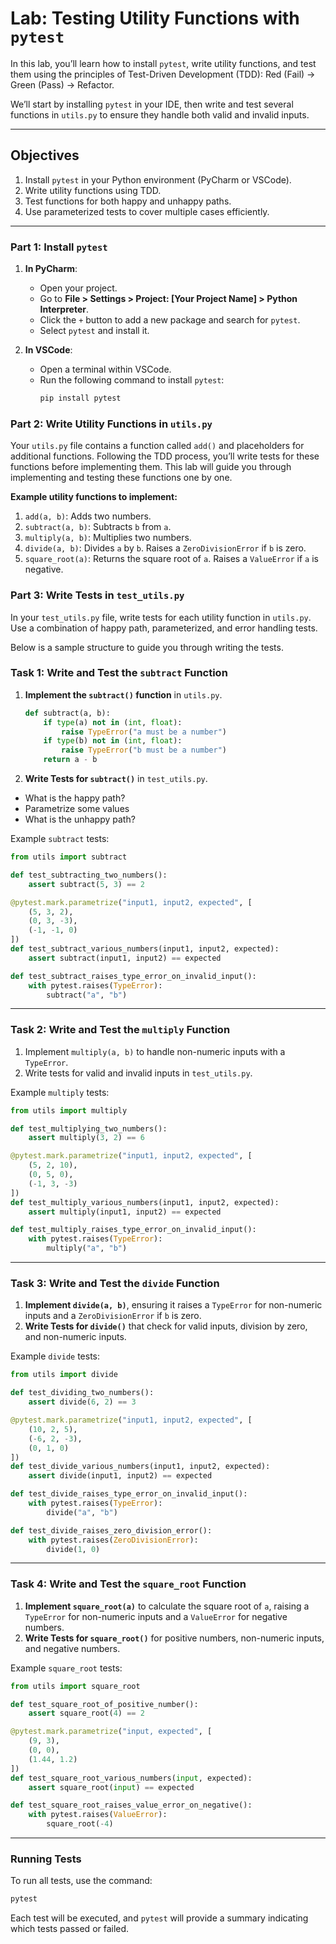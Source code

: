 # Lab: Testing Utility Functions with `pytest`

In this lab, you’ll learn how to install `pytest`, write utility functions, and test them using the principles of Test-Driven Development (TDD): Red (Fail) -> Green (Pass) -> Refactor.

We’ll start by installing `pytest` in your IDE, then write and test several functions in `utils.py` to ensure they handle both valid and invalid inputs.

---

## Objectives

1. Install `pytest` in your Python environment (PyCharm or VSCode).
2. Write utility functions using TDD.
3. Test functions for both happy and unhappy paths.
4. Use parameterized tests to cover multiple cases efficiently.

---

### Part 1: Install `pytest`

1. **In PyCharm**:
   - Open your project.
   - Go to **File > Settings > Project: [Your Project Name] > Python Interpreter**.
   - Click the `+` button to add a new package and search for `pytest`.
   - Select `pytest` and install it.

2. **In VSCode**:
   - Open a terminal within VSCode.
   - Run the following command to install `pytest`:
     ```bash
     pip install pytest
     ```

### Part 2: Write Utility Functions in `utils.py`

Your `utils.py` file contains a function called `add()` and placeholders for additional functions. Following the TDD process, you’ll write tests for these functions before implementing them. This lab will guide you through implementing and testing these functions one by one.

**Example utility functions to implement:**

1. `add(a, b)`: Adds two numbers.
2. `subtract(a, b)`: Subtracts `b` from `a`.
3. `multiply(a, b)`: Multiplies two numbers.
4. `divide(a, b)`: Divides `a` by `b`. Raises a `ZeroDivisionError` if `b` is zero.
5. `square_root(a)`: Returns the square root of `a`. Raises a `ValueError` if `a` is negative.

### Part 3: Write Tests in `test_utils.py`

In your `test_utils.py` file, write tests for each utility function in `utils.py`. Use a combination of happy path, parameterized, and error handling tests.

Below is a sample structure to guide you through writing the tests.

### Task 1: Write and Test the `subtract` Function

1. **Implement the `subtract()` function** in `utils.py`.
   ```python
   def subtract(a, b):
       if type(a) not in (int, float):
           raise TypeError("a must be a number")
       if type(b) not in (int, float):
           raise TypeError("b must be a number")
       return a - b
   ```

2. **Write Tests for `subtract()`** in `test_utils.py`.
 - What is the happy path?
 - Parametrize some values
 - What is the unhappy path?

Example `subtract` tests:

```python
from utils import subtract

def test_subtracting_two_numbers():
    assert subtract(5, 3) == 2

@pytest.mark.parametrize("input1, input2, expected", [
    (5, 3, 2),
    (0, 3, -3),
    (-1, -1, 0)
])
def test_subtract_various_numbers(input1, input2, expected):
    assert subtract(input1, input2) == expected

def test_subtract_raises_type_error_on_invalid_input():
    with pytest.raises(TypeError):
        subtract("a", "b")
```

---

### Task 2: Write and Test the `multiply` Function

1. Implement `multiply(a, b)` to handle non-numeric inputs with a `TypeError`.
2. Write tests for valid and invalid inputs in `test_utils.py`.

Example `multiply` tests:

```python
from utils import multiply

def test_multiplying_two_numbers():
    assert multiply(3, 2) == 6

@pytest.mark.parametrize("input1, input2, expected", [
    (5, 2, 10),
    (0, 5, 0),
    (-1, 3, -3)
])
def test_multiply_various_numbers(input1, input2, expected):
    assert multiply(input1, input2) == expected

def test_multiply_raises_type_error_on_invalid_input():
    with pytest.raises(TypeError):
        multiply("a", "b")
```

---

### Task 3: Write and Test the `divide` Function

1. **Implement `divide(a, b)`**, ensuring it raises a `TypeError` for non-numeric inputs and a `ZeroDivisionError` if `b` is zero.
2. **Write Tests for `divide()`** that check for valid inputs, division by zero, and non-numeric inputs.

Example `divide` tests:

```python
from utils import divide

def test_dividing_two_numbers():
    assert divide(6, 2) == 3

@pytest.mark.parametrize("input1, input2, expected", [
    (10, 2, 5),
    (-6, 2, -3),
    (0, 1, 0)
])
def test_divide_various_numbers(input1, input2, expected):
    assert divide(input1, input2) == expected

def test_divide_raises_type_error_on_invalid_input():
    with pytest.raises(TypeError):
        divide("a", "b")

def test_divide_raises_zero_division_error():
    with pytest.raises(ZeroDivisionError):
        divide(1, 0)
```

---

### Task 4: Write and Test the `square_root` Function

1. **Implement `square_root(a)`** to calculate the square root of `a`, raising a `TypeError` for non-numeric inputs and a `ValueError` for negative numbers.
2. **Write Tests for `square_root()`** for positive numbers, non-numeric inputs, and negative numbers.

Example `square_root` tests:

```python
from utils import square_root

def test_square_root_of_positive_number():
    assert square_root(4) == 2

@pytest.mark.parametrize("input, expected", [
    (9, 3),
    (0, 0),
    (1.44, 1.2)
])
def test_square_root_various_numbers(input, expected):
    assert square_root(input) == expected

def test_square_root_raises_value_error_on_negative():
    with pytest.raises(ValueError):
        square_root(-4)
```

---

### Running Tests

To run all tests, use the command:

```bash
pytest
```

Each test will be executed, and `pytest` will provide a summary indicating which tests passed or failed.

